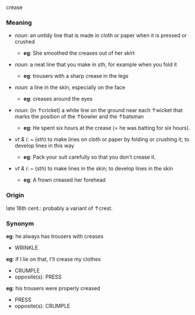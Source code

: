 crease
### Meaning
+ _noun_: an untidy line that is made in cloth or paper when it is pressed or crushed
	+ __eg__: She smoothed the creases out of her skirt
+ _noun_: a neat line that you make in sth, for example when you fold it
	+ __eg__: trousers with a sharp crease in the legs
+ _noun_: a line in the skin, especially on the face
	+ __eg__: creases around the eyes
+ _noun_:  (in ↑cricket) a white line on the ground near each ↑wicket that marks the position of the ↑bowler and the ↑batsman
	+ __eg__: He spent six hours at the crease (= he was batting for six hours).

+ _vt & i_: ~ (sth) to make lines on cloth or paper by folding or crushing it; to develop lines in this way
	+ __eg__: Pack your suit carefully so that you don't crease it.
+ _vt & i_: ~ (sth) to make lines in the skin; to develop lines in the skin
	+ __eg__: A frown creased her forehead

### Origin

late 16th cent.: probably a variant of ↑crest.

### Synonym

__eg__: he always has trousers with creases

+ WRINKLE

__eg__: if I lie on that, I'll crease my clothes

+ CRUMPLE
+ opposite(s): PRESS

__eg__: his trousers were properly creased

+ PRESS
+ opposite(s): CRUMPLE


